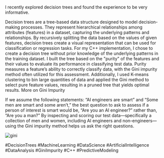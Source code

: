 I recently explored decision trees and found the experience to be very informative.

Decision trees are a tree-based data structure designed to model decision-making processes. They represent hierarchical relationships among attributes (features) in a dataset, capturing the underlying patterns and relationships. By recursively splitting the data based on the values of given features, decision trees create a visual representation that can be used for classification or regression tasks.
For my C++ implementation, I chose to create a decision tree without prior knowledge of the underlying patterns in the training dataset. I built the tree based on the "purity" of the features and their values to evaluate its performance in classifying test data. Purity measures a feature’s ability to correctly classify data, with the Gini impurity method often utilized for this assessment. Additionally, I used K-means clustering to bin large quantities of data and applied the Gini method to select pure feature values, resulting in a pruned tree that yields optimal results.
More on Gini Impurity

If we assume the following statements: “AI engineers are smart” and “Some men are smart and some aren’t,” the best question to ask to assess if a person of interest is smart would be, “Are you an AI engineer?” rather than, “Are you a man?”
By inspecting and scoring our test data—specifically a collection of men and women, including AI engineers and non-engineers—using the Gini impurity method helps us ask the right questions.

![gini](https://github.com/user-attachments/assets/34c75cca-232c-42f0-bded-ad2e3f5574e8)


#DecisionTrees
#MachineLearning
#DataScience
#ArtificialIntelligence
#DataAnalysis
#GiniImpurity
#C++
#PredictiveModeling 
